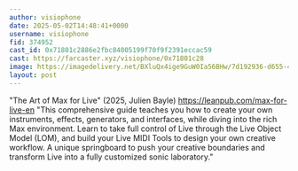 ```yaml
---
author: visiophone
date: 2025-05-02T14:48:41+0000
username: visiophone
fid: 374952
cast_id: 0x71801c2886e2fbc84005199f70f9f2391eccac59
cast: https://farcaster.xyz/visiophone/0x71801c28
image: https://imagedelivery.net/BXluQx4ige9GuW0Ia56BHw/7d192936-d655-404f-81e0-01baeeb7f100/original
layout: post
---
```


"The Art of Max for Live" (2025, Julien Bayle)
https://leanpub.com/max-for-live-en
"This comprehensive guide teaches you how to create your own instruments, effects, generators, and interfaces, while diving into the rich Max environment. Learn to take full control of Live through the Live Object Model (LOM), and build your Live MIDI Tools to design your own creative workflow. A unique springboard to push your creative boundaries and transform Live into a fully customized sonic laboratory."

<img src='https://imagedelivery.net/BXluQx4ige9GuW0Ia56BHw/7d192936-d655-404f-81e0-01baeeb7f100/original' alt='' referrerpolicy='no-referrer'/>
